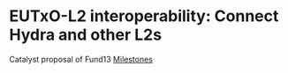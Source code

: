 # EUTxO-L2 interoperability: Connect Hydra and other L2s

Catalyst proposal of Fund13 [Milestones](https://github.com/cardano-scaling/l2-interop)
